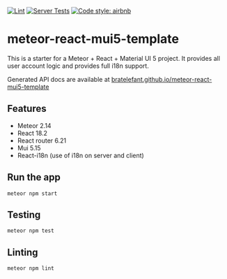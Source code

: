 [![Lint](https://github.com/bratelefant/meteor-react-mui5-template/actions/workflows/lint.yml/badge.svg)](https://github.com/bratelefant/meteor-react-mui5-template/actions/workflows/lint.yml)
[![Server Tests](https://github.com/bratelefant/meteor-react-mui5-template/actions/workflows/server-tests.yml/badge.svg)](https://github.com/bratelefant/meteor-react-mui5-template/actions/workflows/server-tests.yml)
[![Code style: airbnb](https://img.shields.io/badge/code%20style-airbnb-blue.svg)](https://github.com/airbnb/javascript)

# meteor-react-mui5-template

This is a starter for a Meteor + React + Material UI 5 project. It provides all user account logic and provides
full i18n support.

Generated API docs are available at [bratelefant.github.io/meteor-react-mui5-template](https://bratelefant.github.io/meteor-react-mui5-template/index.html)

## Features

- Meteor 2.14
- React 18.2
- React router 6.21
- Mui 5.15
- React-i18n (use of i18n on server and client)

## Run the app

    meteor npm start
    
## Testing

    meteor npm test

## Linting

    meteor npm lint